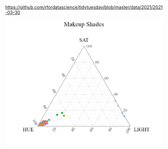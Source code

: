 https://github.com/rfordatascience/tidytuesday/blob/master/data/2021/2021-03-30

![](20210330-W14-Makeup_Shades.png)